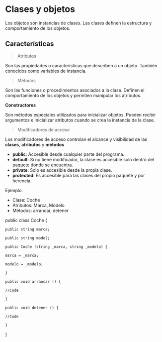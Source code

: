 # Clases y objetos

Los objetos son instancias de clases. Las clases definen la estructura y comportamiento de los objetos.

## Características

> Atributos

Son las propiedades o características que describen a un objeto. También conocidos como variables de instancia.

> Métodos

Son las funciones o procedimientos asociados a la clase. Definen el comportamiento de los objetos y permiten manipular los atributos.

**Constructores**

Son métodos especiales utilizados para inicializar objetos. Pueden recibir argumentos e inicializar atributos cuando se crea la instancia de la clase.

> Modificadores de acceso

Los modificadores de acceso controlan el alcance y visibilidad de las **clases**, **atributos** y **métodos**

- **public**: Accesible desde cualquier parte del programa.
- **default**: Si no tiene modificador, la clase es accesible solo dentro del paquete donde se encuentra.
- **private**: Solo es accesible desde la propia clase.
- **protected**: Es accesible para las clases del propio paquete y por herencia.

Ejemplo:

- Clase: Coche
- Atributos: Marca, Modelo
- Métodos: arrancar, detener

public class Coche {

    public string marca;

    public string model;

    public Coche (string _marca, string _modelo) {

    marca = _marca;

    modelo = _modelo;

    }

    public void arrancar () {

    //Code

    }

    public void detener () {

    //Code

    }

}
